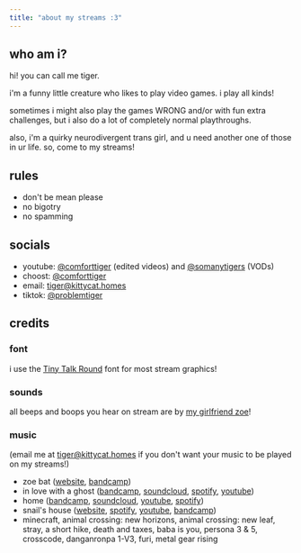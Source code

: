 ```yaml
---
title: "about my streams :3"
---
```


## who am i?

hi! you can call me tiger.

i'm a funny little creature who likes to play video games. <span class="zelda">i play all kinds!</span>

sometimes i might also play the games WRONG and/or with fun extra challenges, but i also do a lot of completely
normal playthroughs.

also, i'm a quirky neurodivergent trans girl, and u need another one of those in ur life. so, come to my streams!

## rules

- don't be mean please
- no bigotry
- no spamming

## socials

- youtube: [@comforttiger](https://youtube.com/@comforttiger) (edited videos) and [@somanytigers](https://youtube.com/@somanytigers) (VODs)
- choost: [@comforttiger](https://cohost.org/comforttiger)
- email: [tiger@kittycat.homes](mailto:tiger@kittycat.homes)
- tiktok: [@problemtiger](https://tiktok.com/@problemtiger)

## credits

### font

i use the [Tiny Talk Round](https://v3x3d.itch.io/tiny-talk) font for most stream graphics!

### sounds

all beeps and boops you hear on stream are by [my girlfriend zoe](https://zoe.kittycat.homes)!

### music

(email me at [tiger@kittycat.homes](mailto:tiger@kittycat.homes) if you don't want your music to be played on my streams!)

- zoe bat ([website](https://zoe.kittycat.homes), [bandcamp](https://zoebat.bandcamp.com))
- in love with a ghost ([bandcamp](https://inlovewithaghost.bandcamp.com/), [soundcloud](https://soundcloud.com/in-love-with-a-ghost), [spotify](https://open.spotify.com/artist/21tDFddcOFDYmiobTcls2O), [youtube](https://www.youtube.com/@InLoveWithAGhostMusic))
- home ([bandcamp](https://home96.bandcamp.com/), [soundcloud](https://soundcloud.com/home-2001), [youtube](https://music.youtube.com/channel/UCfWnoT0YX8RfjFaXmg2Eq5g), [spotify](https://open.spotify.com/artist/2exebQUDoIoT0dXA8BcN1P))
- snail's house ([website](https://ujicosnail.com/), [spotify](https://open.spotify.com/artist/29O9ZebFa65aIEvMaW5pQY), [youtube](https://youtube.com/channel/UCYxBY8mhJ7R2rMIcQ28H_Zw), [bandcamp](https://0101.bandcamp.com/))
- minecraft, animal crossing: new horizons, animal crossing: new leaf, stray, a short hike, death and taxes,
  baba is you, persona 3 & 5, crosscode, danganronpa 1-V3, furi, metal gear rising

